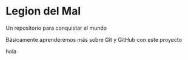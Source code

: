 # Legion del Mal
Un repositorio para conquistar el mundo

Básicamente aprenderemos más sobre Git y GitHub con este proyecto


hola